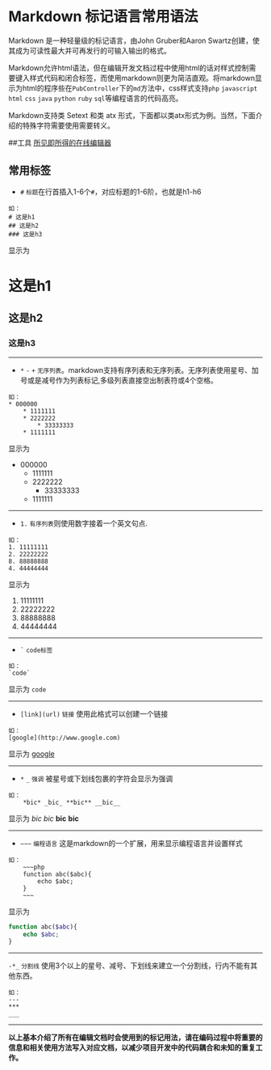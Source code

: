 # Markdown 标记语言常用语法

Markdown 是一种轻量级的标记语言，由John Gruber和Aaron Swartz创建，使其成为可读性最大并可再发行的可输入输出的格式。

Markdown允许html语法，但在编辑开发文档过程中使用html的话对样式控制需要键入样式代码和闭合标签，而使用markdown则更为简洁直观。将markdown显示为html的程序些在`PubController`下的`md`方法中，css样式支持`php`  `javascript` `html` `css` `java` `python` `ruby` `sql`等编程语言的代码高亮。

Markdown支持类 Setext 和类 atx 形式，下面都以类atx形式为例。当然，下面介绍的特殊字符需要使用需要转义。

##工具
[所见即所得的在线编辑器](http://markable.in/editor/)

## 常用标签

* `#` `标题`在行首插入1-6个`#`，对应标题的1-6阶，也就是h1-h6 
~~~
如：
# 这是h1
## 这是h2
### 这是h3
~~~
显示为

# 这是h1
## 这是h2
### 这是h3

---

* `*` `-` `+` `无序列表`。markdown支持有序列表和无序列表。无序列表使用星号、加号或是减号作为列表标记,多级列表直接空出制表符或4个空格。
~~~
如：
* 000000
	* 1111111
	* 2222222
		* 33333333
	* 1111111
~~~
显示为

* 000000
	* 1111111
	* 2222222
		* 33333333
	* 1111111
	
---

* `1.` `有序列表`则使用数字接着一个英文句点.

~~~
如：
1. 11111111
2. 22222222
8. 88888888
4. 44444444
~~~

显示为

1. 11111111
2. 22222222
8. 88888888
4. 44444444

---

* <code>`</code> <code>code标签</code> 

~~~
如：
`code`
~~~

显示为
`code`

---

* `[link](url)` `链接` 使用此格式可以创建一个链接 

~~~
如：
[google](http://www.google.com)
~~~

显示为
[google](http://www.google.com)

---

* `*` `_` `强调` 被星号或下划线包裹的字符会显示为强调 

~~~
如：	
	*bic* _bic_ **bic** __bic__
~~~

显示为
*bic* _bic_ **bic** __bic__

---

* `~~~` `编程语言` 这是markdown的一个扩展，用来显示编程语言并设置样式 

~~~
如：
	~~~php
	function abc($abc){
		echo $abc;
	}
	~~~
~~~

显示为
```php
function abc($abc){
	echo $abc;
}
```


---
`-*_` `分割线` 使用3个以上的星号、减号、下划线来建立一个分割线，行内不能有其他东西。
~~~
如：
---
***
___
~~~

---

**以上基本介绍了所有在编辑文档时会使用到的标记用法，请在编码过程中将重要的信息和相关使用方法写入对应文档，以减少项目开发中的代码耦合和未知的重复工作。**
